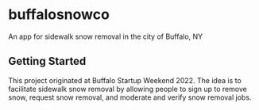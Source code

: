 # buffalosnowco

An app for sidewalk snow removal in the city of Buffalo, NY

## Getting Started

This project originated at Buffalo Startup Weekend 2022. The idea is to facilitate sidewalk snow removal by allowing people to sign up to remove snow, request snow removal, and moderate and verify snow removal jobs.
